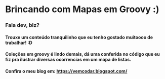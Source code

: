 ﻿# Brincando com Mapas em Groovy :)

### Fala dev, blz?
#### Trouxe um conteúdo tranquilinho que eu tenho gostado muitoooo de trabalhar! :D
#### Coleções em groovy é lindo demais, dá uma conferida no código que eu fiz pra ilustrar diversas ocorrencias em um mapa de listas.

#### Confira o meu blog em: https://vemcodar.blogspot.com/
